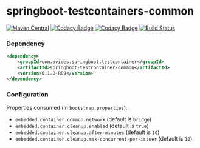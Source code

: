 springboot-testcontainers-common
================================

[![Maven Central](https://img.shields.io/maven-metadata/v/http/central.maven.org/maven2/com/avides/springboot/testcontainer/springboot-testcontainer-common/maven-metadata.xml.svg)](https://search.maven.org/#search%7Cgav%7C1%7Cg%3A%22com.avides.springboot.testcontainer%22%20AND%20a%3A%22springboot-testcontainer-common%22)
[![Codacy Badge](https://api.codacy.com/project/badge/Grade/f23e7fe358f44755b4b006178eb3dc8c)](https://www.codacy.com/app/avides-builds/springboot-testcontainer-common)
[![Codacy Badge](https://api.codacy.com/project/badge/Coverage/f23e7fe358f44755b4b006178eb3dc8c)](https://www.codacy.com/app/avides-builds/springboot-testcontainer-common)
[![Build Status](https://travis-ci.org/springboot-testcontainer/springboot-testcontainer-common.svg?branch=master)](https://travis-ci.org/springboot-testcontainer/springboot-testcontainer-common)

### Dependency
```xml
<dependency>
	<groupId>com.avides.springboot.testcontainer</groupId>
	<artifactId>springboot-testcontainer-common</artifactId>
	<version>0.1.0-RC9</version>
</dependency>
```

### Configuration
Properties consumed (in `bootstrap.properties`):
- `embedded.container.common.network` (default is `bridge`)
- `embedded.container.cleanup.enabled` (default is `true`)
- `embedded.container.cleanup.after-minutes` (default is `10`)
- `embedded.container.cleanup.max-concurrent-per-issuer` (default is `10`)
